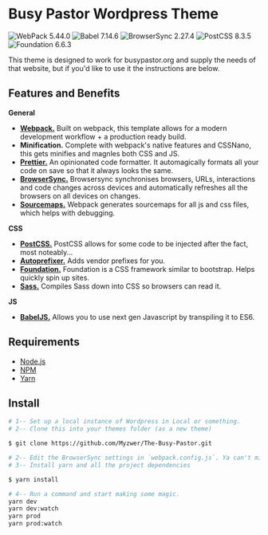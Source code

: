 # Busy Pastor Wordpress Theme

![WebPack 5.44.0](https://img.shields.io/badge/WebPack-5.44.0-brightgreen)
![Babel 7.14.6](https://img.shields.io/badge/Babel-7.14.6-brightgreen)
![BrowserSync 2.27.4](https://img.shields.io/badge/BrowserSync-2.27.4-brightgreen)
![PostCSS 8.3.5](https://img.shields.io/badge/PostCSS-8.3.5-brightgreen)
![Foundation 6.6.3](https://img.shields.io/badge/Foundation-6.6.3-brightgreen)

This theme is designed to work for busypastor.org and supply the needs of that website, but if you'd like to use it the instructions are below.


## Features and Benefits

**General**
- [**Webpack.**](https://classic.yarnpkg.com/en/package/webpack) Built on webpack, this template allows for a modern development workflow + a production ready build.
- **Minification.** Complete with webpack's native features and CSSNano, this gets minifies and magnles both CSS and JS.
- [**Prettier.**](https://prettier.io/) An opinionated code formatter. It automagically formats all your code on save so that it always looks the same. 
- [**BrowserSync.**](https://browsersync.io/) Browsersync synchronises browsers, URLs, interactions and code changes across devices and automatically refreshes all the browsers on all devices on changes. 
- [**Sourcemaps.**]() Webpack generates sourcemaps for all js and css files, which helps with debugging.

**CSS**
- [**PostCSS.**](http://postcss.org/) PostCSS allows for some code to be injected after the fact, most noteably...
- [**Autoprefixer.**](https://github.com/postcss/autoprefixer) Adds vendor prefixes for you. 
- [**Foundation.**](https://github.com/foundation/foundation-sites/releases/) Foundation is a CSS framework similar to bootstrap. Helps quickly spin up sites.
- [**Sass.**](https://webpack.js.org/loaders/sass-loader/) Compiles Sass down into CSS so browsers can read it.

**JS**
- [**BabelJS.**](https://babeljs.io/) Allows you to use next gen Javascript by transpiling it to ES6.

## Requirements

- [Node.js](https://docs.npmjs.com/downloading-and-installing-node-js-and-npm)
- [NPM](https://docs.npmjs.com/downloading-and-installing-node-js-and-npm)
- [Yarn](https://classic.yarnpkg.com/en/docs/install/#mac-stable)


## Install
```bash
# 1-- Set up a local instance of Wordpress in Local or something.
# 2-- Clone this into your themes folder (as a new theme)

$ git clone https://github.com/Myzwer/The-Busy-Pastor.git

# 2-- Edit the BrowserSync settings in `webpack.config.js`. Ya can't miss it. 
# 3-- Install yarn and all the project dependencies

$ yarn install

# 4-- Run a command and start making some magic.
yarn dev 
yarn dev:watch
yarn prod
yarn prod:watch
```
